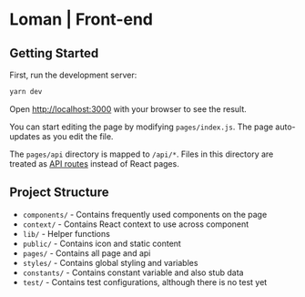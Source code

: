# Loman | Front-end

## Getting Started

First, run the development server:

```bash
yarn dev
```

Open [http://localhost:3000](http://localhost:3000) with your browser to see
the result.

You can start editing the page by modifying `pages/index.js`. The page
auto-updates as you edit the file.

The `pages/api` directory is mapped to `/api/*`. Files in this directory are
treated as [API routes](https://nextjs.org/docs/api-routes/introduction)
instead of React pages.

## Project Structure

- `components/` - Contains frequently used components on the page
- `context/` - Contains React context to use across component
- `lib/` - Helper functions
- `public/` - Contains icon and static content
- `pages/` - Contains all page and api
- `styles/` - Contains global styling and variables
- `constants/` - Contains constant variable and also stub data
- `test/` - Contains test configurations, although there is no test yet
